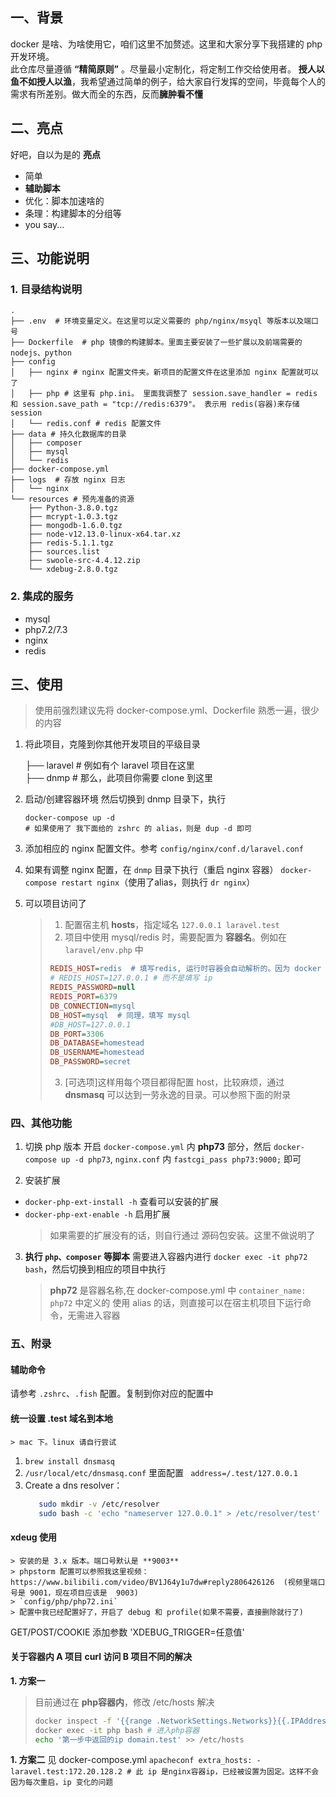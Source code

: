 ## 一、背景
docker 是啥、为啥使用它，咱们这里不加赘述。这里和大家分享下我搭建的 php 开发环境。  
 此仓库尽量遵循 **“精简原则”** 。尽量最小定制化，将定制工作交给使用者。 **授人以鱼不如授人以渔**，我希望通过简单的例子，给大家自行发挥的空间，毕竟每个人的需求有所差别。做大而全的东西，反而**臃肿看不懂**

## 二、亮点
好吧，自以为是的 **亮点**
- 简单
- **辅助脚本**
- 优化：脚本加速啥的
- 条理：构建脚本的分组等
- you say...

## 三、功能说明
### 1. 目录结构说明
```
.
├── .env  # 环境变量定义。在这里可以定义需要的 php/nginx/msyql 等版本以及端口号
├── Dockerfile  # php 镜像的构建脚本。里面主要安装了一些扩展以及前端需要的 nodejs、python
├── config
│   ├── nginx # nginx 配置文件夹。新项目的配置文件在这里添加 nginx 配置就可以了
│   ├── php # 这里有 php.ini。 里面我调整了 session.save_handler = redis 和 session.save_path = "tcp://redis:6379"。 表示用 redis(容器)来存储 session
│   └── redis.conf # redis 配置文件
├── data # 持久化数据库的目录
│   ├── composer
│   ├── mysql
│   └── redis
├── docker-compose.yml
├── logs  # 存放 nginx 日志
│   └── nginx
└── resources # 预先准备的资源
    ├── Python-3.8.0.tgz
    ├── mcrypt-1.0.3.tgz
    ├── mongodb-1.6.0.tgz
    ├── node-v12.13.0-linux-x64.tar.xz
    ├── redis-5.1.1.tgz
    ├── sources.list
    ├── swoole-src-4.4.12.zip
    └── xdebug-2.8.0.tgz
```
### 2. 集成的服务
- mysql
- php7.2/7.3
- nginx
- redis

## 三、使用
> 使用前强烈建议先将 docker-compose.yml、Dockerfile 熟悉一遍，很少的内容
 
1. 将此项目，克隆到你其他开发项目的平级目录

    ├── laravel # 例如有个 laravel 项目在这里  
    ├── dnmp # 那么，此项目你需要 clone 到这里

2. 启动/创建容器环境
然后切换到 dnmp 目录下，执行
    ```
    docker-compose up -d
    # 如果使用了 我下面给的 zshrc 的 alias，则是 dup -d 即可
    ```
3. 添加相应的 nginx 配置文件。参考 `config/nginx/conf.d/laravel.conf`
4. 如果有调整 nginx 配置，在 `dnmp` 目录下执行（重启 nginx 容器）  `docker-compose restart nginx`（使用了alias，则执行 `dr nginx`）
5. 可以项目访问了
   > 1. 配置宿主机 **hosts**，指定域名 `127.0.0.1 laravel.test`
   > 2. 项目中使用 mysql/redis 时，需要配置为 **容器名**。例如在 `laravel/env.php` 中
   > ```ini
   > REDIS_HOST=redis  # 填写redis, 运行时容器会自动解析的。因为 docker ps 查看，得知 redis 的容器名叫做 "redis"
   > # REDIS_HOST=127.0.0.1 # 而不是填写 ip
   > REDIS_PASSWORD=null
   > REDIS_PORT=6379
   > DB_CONNECTION=mysql
   > DB_HOST=mysql  # 同理，填写 mysql
   > #DB_HOST=127.0.0.1
   > DB_PORT=3306
   > DB_DATABASE=homestead
   > DB_USERNAME=homestead
   > DB_PASSWORD=secret
   > ```
   > 3. [可选项]这样用每个项目都得配置 host，比较麻烦，通过 **dnsmasq** 可以达到一劳永逸的目录。可以参照下面的附录


### 四、其他功能
1. 切换 php 版本
开启 `docker-compose.yml` 内 **php73** 部分，然后 `docker-compose up -d php73`, `nginx.conf` 内 `fastcgi_pass php73:9000;` 即可

2. 安装扩展
- `docker-php-ext-install -h` 查看可以安装的扩展
- `docker-php-ext-enable -h` 启用扩展
    > 如果需要的扩展没有的话，则自行通过 源码包安装。这里不做说明了

3. **执行 `php、composer` 等脚本**
    需要进入容器内进行 `docker exec -it php72 bash`，然后切换到相应的项目中执行
    > **php72** 是容器名称,在 docker-compose.yml 中 `container_name: php72` 中定义的
    > 使用 alias 的话，则直接可以在宿主机项目下运行命令，无需进入容器

### 五、附录
#### 辅助命令
请参考 `.zshrc`、`.fish` 配置。复制到你对应的配置中
#### 统一设置 **.test** 域名到本地
    > mac 下。linux 请自行尝试
1.  `brew install dnsmasq`
2. `/usr/local/etc/dnsmasq.conf` 里面配置 ` address=/.test/127.0.0.1`
3. Create a dns resolver：
    ```bash 
       sudo mkdir -v /etc/resolver
       sudo bash -c 'echo "nameserver 127.0.0.1" > /etc/resolver/test'
    ```
   
#### xdeug 使用
    > 安装的是 3.x 版本。端口号默认是 **9003**  
    > phpstorm 配置可以参照我这里视频：https://www.bilibili.com/video/BV1J64y1u7dw#reply2806426126  (视频里端口号是 9001，现在项目应该是  9003)  
    > `config/php/php72.ini`  
    > 配置中我已经配置好了，开启了 debug 和 profile(如果不需要，直接删除就行了)
GET/POST/COOKIE 添加参数 'XDEBUG_TRIGGER=任意值'

#### 关于容器内 A 项目 curl 访问 B 项目不同的解决
**1. 方案一**
  > 目前通过在 **php容器内**，修改 /etc/hosts 解决
  >
  > ```bash
  > docker inspect -f '{{range .NetworkSettings.Networks}}{{.IPAddress}}{{end}}' nginx # 首先在宿主机中获取 nginx 容器 ip
  > docker exec -it php bash # 进入php容器
  > echo '第一步中返回的ip domain.test' >> /etc/hosts 
  > ```
**1. 方案二**
见 docker-compose.yml 
    ```apacheconf
        extra_hosts:
          - laravel.test:172.20.128.2 # 此 ip 是nginx容器ip，已经被设置为固定。这样不会因为每次重启，ip 变化的问题
    ```

